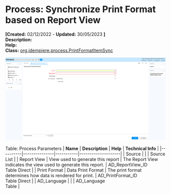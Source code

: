 # Process: Synchronize Print Format based on Report View 

**[Created:** 02/12/2022 - **Updated:** 30/05/2023 **]**  
**Description:**   
**Help:**   
**Class:** [org.idempiere.process.PrintFormatItemSync](https://jenkins.idempiere.org/job/iDempiere12Daily/ws/org.idempiere.javadoc/API/org/idempiere/process/PrintFormatItemSync.html)

![](/img/docs/manual/SynchronizePrintFormatbasedonReportView-Process_iDempiere_v12.0.0.png)

Table: Process Parameters
| **Name** | **Description** | **Help** | **Technical Info** |
|----------|---------------|-----------|--------------------|
| Source |  |  | Source<br/>List | 
| Report View | View used to generate this report | The Report View indicates the view used to generate this report. | AD_ReportView_ID<br/>Table Direct | 
| Print Format | Data Print Format | The print format determines how data is rendered for print. | AD_PrintFormat_ID<br/>Table Direct | 
| AD_Language |  |  | AD_Language<br/>Table | 


